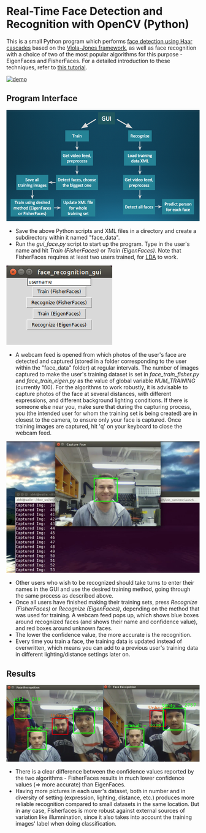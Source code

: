 Real-Time Face Detection and Recognition with OpenCV (Python)
==============
This is a small Python program which performs [face detection using Haar cascades](http://docs.opencv.org/3.1.0/d7/d8b/tutorial_py_face_detection.html#gsc.tab=0) based on the [Viola-Jones framework](https://en.wikipedia.org/wiki/Viola%E2%80%93Jones_object_detection_framework), as well as face recognition with a choice of two of the most popular algorithms for this purpose - EigenFaces and FisherFaces. For a detailed introduction to these techniques, refer to [this tutorial](http://docs.opencv.org/2.4/modules/contrib/doc/facerec/facerec_tutorial.html).

[![demo](http://i.imgur.com/rXUSWd2.png)](https://www.youtube.com/watch?v=nvPzOo8tyUs "Click to watch demo!")


Program Interface
----------------------

![sec](misc/flow_chart.png)

+  Save the above Python scripts and XML files in a directory and create a subdirectory within it named "face_data".
+  Run the *gui_face.py* script to start up the program. Type in the user's name and hit *Train (FisherFaces)* or *Train (EigenFaces)*. Note that FisherFaces requires at least two users trained, for [LDA](https://en.wikipedia.org/wiki/Linear_discriminant_analysis) to work.

![sec](misc/gui.png)

+  A webcam feed is opened from which photos of the user's face are detected and captured (stored in a folder corresponding to the user within the "face_data" folder) at regular intervals. The number of images captured to make the user's training dataset is set in *face_train_fisher.py* and *face_train_eigen.py* as the value of global variable *NUM_TRAINING* (currently 100). For the algorithms to work robustly, it is advisable to capture photos of the face at several distances, with different expressions, and different background lighting conditions. If there is someone else near you, make sure that during the capturing process, you (the intended user for whom the training set is being created) are in closest to the camera, to ensure only your face is captured. Once training images are captured, hit 'q' on your keyboard to close the webcam feed.

![sec](misc/Capture.PNG)

+  Other users who wish to be recognized should take turns to enter their names in the GUI and use the desired training method, going through the same process as described above.
+  Once all users have finished making their training sets, press *Recognize (FisherFaces)* or *Recognize (EigenFaces)*, depending on the method that was used for training. A webcam feed pops up, which shows blue boxes around recognized faces (and shows their name and confidence value), and red boxes around unknown faces.
+ The lower the confidence value, the more accurate is the recognition.
+ Every time you train a face, the training data is updated instead of overwritten, which means you can add to a previous user's training data in different lighting/distance settings later on.

Results
---------

![sec](misc/Results.png)

+ There is a clear difference between the confidence values reported by the two algorithms - FisherFaces results in much lower confidence values (=> more accurate) than EigenFaces.
+ Having more pictures in each user's dataset, both in number and in diversity of setting (expression, lighting, distance, etc.) produces more reliable recognition compared to small datasets in the same location. But in any case, Fisherfaces is more robust against external sources of variation like illumnination, since it also takes into account the training images' label when doing classification.
